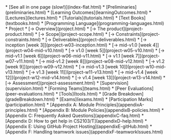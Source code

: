 <markdown>
* [See all in one page (slow!)](index-flat.html)
* [Preliminaries](preliminaries.html)
* [Learning Outcomes](learningOutcomes.html)
* [Lectures](lectures.html)
* [Tutorials](tutorials.html)
* [Text Books](textbooks.html)
* [Programming Language](programming-languages.html)
* Project
* [→ Overview](project.html)
* [→ The product](project-product.html)
* [→ Scope](project-scope.html)
* [→ Constraints](project-constraints.html)
* [→ Deliverables](project-deliverables.html)
* [→ inception [week 3]](project-w03-inception.html)
* [→ mid-v1.0 [week 4]](project-w04-mid-v10.html)
* [→ v1.0 [week 5]](project-w05-v10.html)
* [→ mid-v1.1 [week 6]](project-w06-mid-v11.html)
* [→ v1.1 [week 7]](project-w07-v11.html)
* [→ mid-v1.2 [week 8]](project-w08-mid-v12.html)
* [→ v1.2 [week 9]](project-w09-v12.html)
* [→ mid-v1.3 [week 10]](project-w10-mid-v13.html)
* [→ v1.3 [week 11]](project-w11-v13.html)
* [→ mid-v1.4 [week 12]](project-w12-mid-v14.html)
* [→ v1.4 [week 13]](project-w13-v14.html)
* [→ Assessment](project-assessment.html)
* [Supervision](supervision.html)
* [Forming Teams](teams.html)
* [Peer Evaluations](peer-evaluations.html)
* [Tools](tools.html)
* [Grade Breakdown](gradeBreakdown.html)
* [Exams](exams.html)
* [Participation Marks](participation.html)
* [Appendix A: Module Principles](appendixA-principles.html)
* [Appendix B: Module Policies](appendixB-policies.html)
* [Appendix C: Frequently Asked Questions](appendixC-faq.html)
* [Appendix D: How to get help in CS2103/T](appendixD-help.html)
* [Appendix E: Using GitHub Project Hosting](appendixE-gitHub.html)
* [Appendix F: Handling teamwork issues](appendixF-teamworkIssues.html)
</markdown>